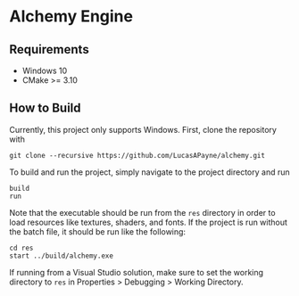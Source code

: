 # Alchemy Engine

## Requirements

- Windows 10
- CMake >= 3.10

## How to Build

Currently, this project only supports Windows. First, clone the repository with

    git clone --recursive https://github.com/LucasAPayne/alchemy.git

To build and run the project, simply navigate to the project directory and run

    build
    run

Note that the executable should be run from the `res` directory in order to load resources like textures, shaders, and fonts. If the project is run without the batch file, it should be run like the following:

    cd res
    start ../build/alchemy.exe

If running from a Visual Studio solution, make sure to set the working directory to `res` in Properties > Debugging > Working Directory.
